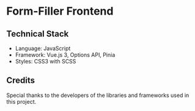 # Form-Filler Frontend

## Technical Stack

- Language: JavaScript
- Framework: Vue.js 3, Options API, Pinia
- Styles: CSS3 with SCSS

## Credits

Special thanks to the developers of the libraries and frameworks used in this project.
